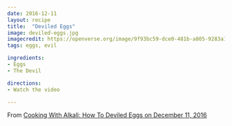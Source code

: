 ```yaml
---
date: 2016-12-11
layout: recipe
title:  "Deviled Eggs"
image: deviled-eggs.jpg
imagecredit: https://openverse.org/image/9f93bc59-dce0-481b-a805-9283a1473bc2
tags: eggs, evil

ingredients:
- Eggs
- The Devil

directions:
- Watch the video

---
```


From [Cooking With Alkali: How To Deviled Eggs on December 11, 2016](https://www.youtube.com/watch?v=5S_UWJMgxkw&list=PLQYPT6tB8lNZiHXGgc2kKrcj1FABFiiek&index=20)
